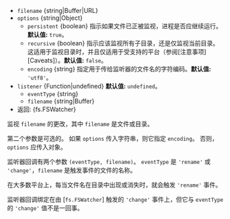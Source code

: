 <!-- YAML
added: v0.5.10
changes:
  - version: v7.6.0
    pr-url: https://github.com/nodejs/node/pull/10739
    description: The `filename` parameter can be a WHATWG `URL` object using
                 `file:` protocol. Support is currently still *experimental*.
  - version: v7.0.0
    pr-url: https://github.com/nodejs/node/pull/7831
    description: The passed `options` object will never be modified.
-->

* `filename` {string|Buffer|URL}
* `options` {string|Object}
  * `persistent` {boolean} 指示如果文件已正被监视，进程是否应继续运行。**默认值:** `true`。
  * `recursive` {boolean} 指示应该监视所有子目录，还是仅监视当前目录。这适用于监视目录时，并且仅适用于受支持的平台（参阅[注意事项][Caveats]）。**默认值:** `false`。
  * `encoding` {string} 指定用于传给监听器的文件名的字符编码。**默认值:** `'utf8'`。
* `listener` {Function|undefined} **默认值:** `undefined`。
  * `eventType` {string}
  * `filename` {string|Buffer}
* 返回: {fs.FSWatcher}

监视 `filename` 的更改，其中 `filename` 是文件或目录。

第二个参数是可选的。
如果 `options` 传入字符串，则它指定 `encoding`。
否则，`options` 应传入对象。

监听器回调有两个参数 `(eventType, filename)`。
`eventType` 是 `'rename'` 或 `'change'`，`filename` 是触发事件的文件的名称。

在大多数平台上，每当文件名在目录中出现或消失时，就会触发 `'rename'` 事件。

监听器回调绑定在由 [`fs.FSWatcher`] 触发的 `'change'` 事件上，但它与 `eventType` 的 `'change'` 值不是一回事。

